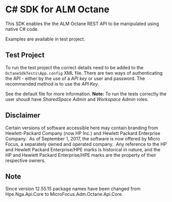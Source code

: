 # C# SDK for ALM Octane

This SDK enables the the ALM Octane REST API to be manipulated using native C# code.

Examples are available in test project. 

## Test Project

To run the test project the correct details need to be added to the `OctaneSdkTests\App.config` XML file.  There are two ways of authenticating the API - either by the use of a *API key* or user and password.  The recommended method is to use the *API Key*.

See the default file for more information.  **Note:**  To run the tests correctly the user shoudl have *SharedSpace Admin* and *Workspace Admin* roles.

## Disclaimer

Certain versions of software accessible here may contain branding from Hewlett-Packard Company (now HP Inc.) and Hewlett Packard Enterprise Company.  As of September 1, 2017, the software is now offered by Micro Focus, a separately owned and operated company.  Any reference to the HP and Hewlett Packard Enterprise/HPE marks is historical in nature, and the HP and Hewlett Packard Enterprise/HPE marks are the property of their respective owners. 

## Note
Since version 12.55.15 package names have been changed from Hpe.Nga.Api.Core to MicroFocus.Adm.Octane.Api.Core.
